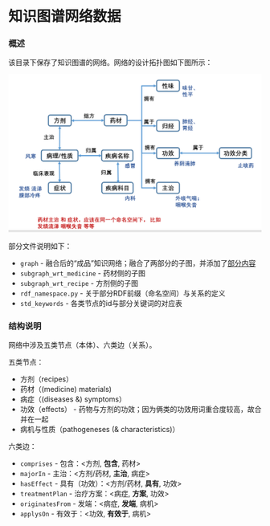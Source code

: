 # 知识图谱网络数据

### 概述

该目录下保存了知识图谱的网络。网络的设计拓扑图如下图所示：

![Topology of the Graph](topology.jpg)

部分文件说明如下：

* `graph` - 融合后的“成品”知识网络；融合了两部分的子图，并添加了[部分内容](../database/方剂#24855/data.zip)
* `subgraph_wrt_medicine` - 药材侧的子图
* `subgraph_wrt_recipe` - 方剂侧的子图
* `rdf_namespace.py` - 关于部分RDF前缀（命名空间）与关系的定义
* `std_keywords` - 各类节点的id与部分关键词的对应表

### 结构说明

网络中涉及五类节点（本体）、六类边（关系）。

五类节点：

* 方剂（recipes）
* 药材（(medicine) materials)
* 病症（(diseases &) symptoms）
* 功效（effects） - 药物与方剂的功效；因为俩类的功效用词重合度较高，故合并在一起
* 病机与性质（pathogeneses (& characteristics)）

六类边：

* `comprises` - 包含：<方剂, **包含**, 药材>
* `majorIn` - 主治：<方剂/药材, **主治**, 病症>
* `hasEffect` - 具有（功效）：<方剂/药材, **具有**, 功效>
* `treatmentPlan` - 治疗方案：<病症, **方案**, 功效>
* `originatesFrom` - 发端：<病症, **发端**, 病机>
* `applysOn` - 有效于：<功效, **有效于**, 病机>
